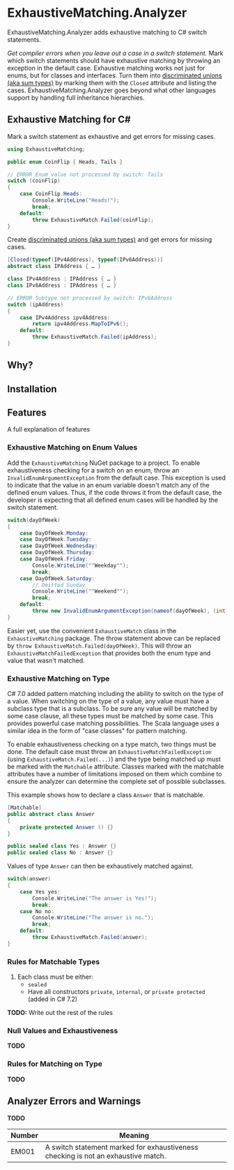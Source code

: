 # ExhaustiveMatching.Analyzer

ExhaustiveMatching.Analyzer adds exhaustive matching to C# switch statements.

*Get compiler errors when you leave out a case in a switch statement.* Mark which switch statements should have exhaustive matching by throwing an exception in the default case. Exhaustive matching works not just for enums, but for classes and interfaces. Turn them into [discriminated unions (aka sum types)](https://en.wikipedia.org/wiki/Tagged_union) by marking them with the `Closed` attribute and listing the cases. ExhaustiveMatching.Analyzer goes beyond what other languages support by handling full inheritance hierarchies.

## Exhaustive Matching for C\#

Mark a switch statement as exhaustive and get errors for missing cases.

```csharp
using ExhaustiveMatching;

public enum CoinFlip { Heads, Tails }

// ERROR Enum value not processed by switch: Tails
switch (coinFlip)
{
    case CoinFlip.Heads:
        Console.WriteLine("Heads!");
        break;
    default:
        throw ExhaustiveMatch.Failed(coinFlip);
}
```

Create [discriminated unions (aka sum types)](https://en.wikipedia.org/wiki/Tagged_union) and get errors for missing cases.

```csharp
[Closed(typeof(IPv4Address), typeof(IPv6Address))]
abstract class IPAddress { … }

class IPv4Address : IPAddress { … }
class IPv6Address : IPAddress { … }

// ERROR Subtype not processed by switch: IPv6Address
switch (ipAddress)
{
    case IPv4Address ipv4Address:
        return ipv4Address.MapToIPv6();
    default:
        throw ExhaustiveMatch.Failed(ipAddress);
}
```

## Why\?

## Installation

## Features

A full explanation of features

### Exhaustive Matching on Enum Values

Add the `ExhaustiveMatching` NuGet package to a project. To enable exhaustiveness checking for a switch on an enum, throw an `InvalidEnumArgumentException` from the default case. This exception is used to indicate that the value in an enum variable doesn't match any of the defined enum values. Thus, if the code throws it from the default case, the developer is expecting that all defined enum cases will be handled by the switch statement.

```csharp
switch(dayOfWeek)
{
    case DayOfWeek.Monday:
    case DayOfWeek.Tuesday:
    case DayOfWeek.Wednesday:
    case DayOfWeek.Thursday:
    case DayOfWeek.Friday:
        Console.WriteLine(""Weekday"");
        break;
    case DayOfWeek.Saturday:
        // Omitted Sunday
        Console.WriteLine(""Weekend"");
        break;
    default:
        throw new InvalidEnumArgumentException(nameof(dayOfWeek), (int)dayOfWeek, typeof(DayOfWeek));
}
```

Easier yet, use the convenient `ExhaustiveMatch` class in the `ExhaustiveMatching` package. The throw statement above can be replaced by `throw ExhaustiveMatch.Failed(dayOfWeek)`. This will throw an `ExhaustiveMatchFailedException` that provides both the enum type and value that wasn't matched.

### Exhaustive Matching on Type

C# 7.0 added pattern matching including the ability to switch on the type of a value. When switching on the type of a value, any value must have a subclass type that is a subclass. To be sure any value will be matched by some case clause, all these types must be matched by some case. This provides powerful case matching possibilities. The Scala language uses a similar idea in the form of "case classes" for pattern matching.

To enable exhaustiveness checking on a type match, two things must be done. The default case must throw an `ExhaustiveMatchFailedException` (using `ExhaustiveMatch.Failed(...)`) and the type being matched up must be marked with the `Matchable` attribute. Classes marked with the matchable attributes have a number of limitations imposed on them which combine to ensure the analyzer can determine the complete set of possible subclasses.

This example shows how to declare a class `Answer` that is matchable.

```csharp
[Matchable]
public abstract class Answer
{
    private protected Answer () {}
}

public sealed class Yes : Answer {}
public sealed class No : Answer {}
```

Values of type `Answer` can then be exhaustively matched against.

```csharp
switch(answer)
{
    case Yes yes:
        Console.WriteLine("The answer is Yes!");
        break;
    case No no:
        Console.WriteLine("The answer is no.");
        break;
    default:
        throw ExhaustiveMatch.Failed(answer);
}
```

### Rules for Matchable Types

1. Each class must be either:
   * `sealed`
   * Have all constructors `private`, `internal`, or `private protected` (added in C# 7.2)

**TODO:** Write out the rest of the rules

### Null Values and Exhaustiveness

**TODO**

### Rules for Matching on Type

**TODO**

## Analyzer Errors and Warnings

**TODO**

Number | Meaning
---|---
EM001 | A switch statement marked for exhaustiveness checking is not an exhaustive match.
